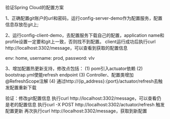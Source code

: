 验证Spring Cloud的配置方案

1、正确配置git账户的url和密码，运行config-server-demo作为配置服务，配置信息存放在git上;

2、运行config-client-demo，去配置服务下载自己的配置，application name和profile设置一定要和git上一致，否则找不到配置。
   client运行成功后执行curl http://localhost:3302/message，可以查看到获取的配置信息
   
   
   env: home, username: prod, password: vlv
   
   
3、增加配置热更新支持，修改点包括：
   (1) pom引入actuator依赖
   (2) bootstrap.yml使能refresh endpoint
   (3) Controller、配置类增加@RefreshScope注解
   (4) 通过http://{ip_address}:{port}/actuator/refresh去触发配置重新下载
   
   验证：修改git配置信息
   执行curl http://localhost:3302/message，可以查看仍是老的配置信息
   执行curl -X POST http://localhost:3302/actuator/refresh 触发配置更新
   再次执行curl http://localhost:3302/message，获取到新配置
 
